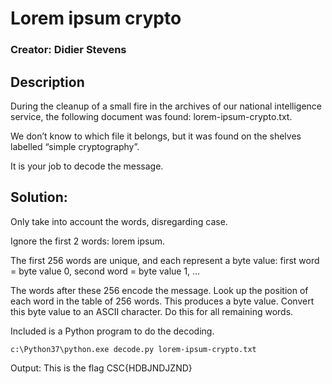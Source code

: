 # Lorem ipsum crypto

### Creator: Didier Stevens

## Description

During the cleanup of a small fire in the archives of our national intelligence service, the following document was found: lorem-ipsum-crypto.txt.

We don’t know to which file it belongs, but it was found on the shelves labelled “simple cryptography”.

It is your job to decode the message.

## Solution:

Only take into account the words, disregarding case.

Ignore the first 2 words: lorem ipsum.

The first 256 words are unique, and each represent a byte value: first word = byte value 0, second word = byte value 1, …

The words after these 256 encode the message. Look up the position of each word in the table of 256 words. This produces a byte value. Convert this byte value to an ASCII character. Do this for all remaining words.

Included is a Python program to do the decoding.

    c:\Python37\python.exe decode.py lorem-ipsum-crypto.txt

Output: This is the flag CSC{HDBJNDJZND}